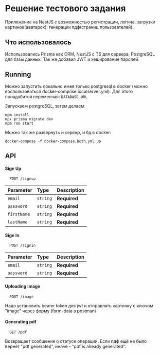 # Решение тестового задания

Приложение на NestJS с возможностью регистрации, логина, загрузки картинок(аватарок), генерации пдф(страниц пользователей).

## Что использовалось

Использовались Prisma как ORM, NestJS с TS для сервера, PostgreSQL для базы данных. Так же добавил JWT и хеширование паролей.

## Running

Можно запустить локально имея только postgresql в docker (можно воспользоваться docker-compose.localserver.yml). Для этого понадобится переменная:
`DATABASE_URL`

Запускаем postgreSQL, затем делаем:

```shell
npm install
npx prisma migrate dev
npm run start
```

Можно так же развернуть и сервер, и бд в docker:

```shell
docker-compose -f docker-compose.both.yml up
```

## API

#### Sign Up

```http
  POST /signup
```

| Parameter   | Type     | Description  |
| :---------- | :------- | :----------- |
| `email`     | `string` | **Required** |
| `password`  | `string` | **Required** |
| `firstName` | `string` | **Required** |
| `lastName`  | `string` | **Required** |

#### Sign In

```http
  POST /signin
```

| Parameter  | Type     | Description  |
| :--------- | :------- | :----------- |
| `email`    | `string` | **Required** |
| `password` | `string` | **Required** |

#### Uploading image

```http
  POST /image
```

Надо установить bearer token для jwt и отправлять картинку с ключом "image" через форму (form-data в postman)

#### Generating pdf

```http
  GET /pdf
```

Возвращает сообщение о статусе операции. Если пдф ещё не было вернёт "pdf generated", иначе - "pdf is already generated".
